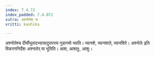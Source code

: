 ```yaml
---
index: 7.4.72
index_padded: 7.4.072
sutra: अश्नोतेश् च
vritti: kashika

---
```

अश्नोतेश्च दीर्घीभूतादभ्यासादुत्तरस्य नुडागमो भवति। व्यानशे, व्यानशाते, व्यानशिरे। अश्नोतेः इति विकरणनिर्देशः अश्नातेर् मा भूतिति। आश, आशतुः, आशुः।